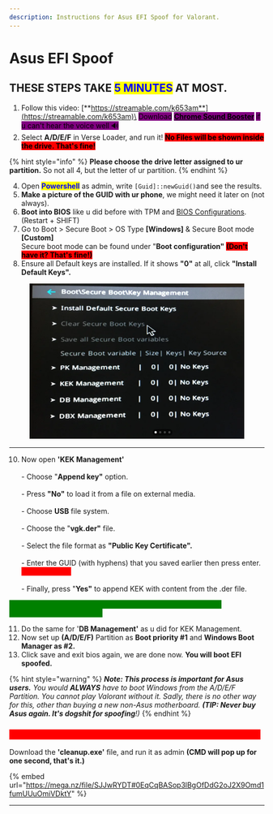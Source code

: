 ```yaml
---
description: Instructions for Asus EFI Spoof for Valorant.
---
```


# Asus EFI Spoof

## THESE STEPS TAKE <mark style="color:blue;">5 MINUTES</mark> AT MOST.

1. Follow this video: [**https://streamable.com/k653am**](https://streamable.com/k653am)\
   <mark style="background-color:purple;">Download</mark> [<mark style="background-color:purple;">**Chrome Sound Booster**</mark>](https://chromewebstore.google.com/detail/volume-booster/ejkiikneibegknkgimmihdpcbcedgmpo) <mark style="background-color:purple;">if u can't hear the voice well 🔊</mark>&#x20;
2. Select **A/D/E/F** in Verse Loader, and run it! <mark style="background-color:red;">**No Files will be shown inside the drive. That's fine!**</mark>

{% hint style="info" %}
**Please choose the drive letter assigned to ur partition.** So not all 4, but the letter of ur partition.
{% endhint %}

4. Open <mark style="color:blue;">**Powershell**</mark> as admin, write `[Guid]::newGuid()`and see the results.
5. **Make a picture of the GUID with ur phone**, we might need it later on (not always).
6. **Boot into BIOS** like u did before with TPM and [BIOS Configurations](../../../setup-instructions/bios-configurations.md#go-to-bios-and-follow-the-steps). (Restart + SHIFT)
7. Go to Boot > Secure Boot > OS Type **\[Windows]** & Secure Boot mode **\[Custom]**\
   Secure boot mode can be found under "**Boot configuration"** <mark style="background-color:red;">**(Don't have it? That's fine!)**</mark>
8. Ensure all Default keys are installed. If it shows **"0"** at all, click **"Install Default Keys".**

<div align="left">

<figure><img src="../../../.gitbook/assets/savv.png" alt=""><figcaption></figcaption></figure>

</div>

***

10. Now open **'KEK Management'** \
    \
    \- Choose "**Append key"** option.\
    \
    \- Press **"No"** to load it from a file on external media.\
    \
    \- Choose **USB** file system.\
    \
    \- Choose the "**vgk.der"** file.\
    \
    \- Select the file format as **"Public Key Certificate".**\
    \
    \- Enter the GUID (with hyphens) that you saved earlier then press enter. <mark style="color:red;background-color:red;">**NOT ALWAYS!**</mark>\
    \
    \- Finally, press "**Yes"** to append KEK with content from the .der file.

<mark style="color:green;background-color:green;">**YOU SHOULD NOW SEE A 'SUCCESS' MESSAGE IF YOU DONE EVERYTHING CORRECTLY!**</mark>

11. Do the same for '**DB Management'** as u did for KEK Management.
12. Now set up **(A/D/E/F)** Partition as **Boot priority #1** and **Windows Boot Manager as #2.**
13. Click save and exit bios again, we are done now. **You will boot EFI spoofed.**

{% hint style="warning" %}
_**Note: This process is important for Asus users.** You would **ALWAYS** have to boot Windows from the A/D/E/F Partition. You cannot play Valorant without it. Sadly, there is no other way for this, other than buying a new non-Asus motherboard. **(TIP: Never buy Asus again. It's dogshit for spoofing**!)_
{% endhint %}

### <mark style="color:red;background-color:red;">ONCE ON WINDOWS, DO THIS LAST VERY IMPORTANT STEP!!</mark>

Download the **'cleanup.exe'** file, and run it as admin **(CMD will pop up for one second, that's it.)**

{% embed url="https://mega.nz/file/SJJwRYDT#0EqCqBASop3lBgOfDdG2oJ2X9Omd1fumUUuOmiVDktY" %}

***
